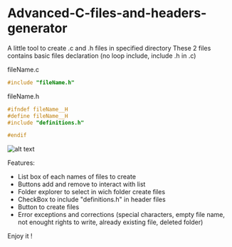 # Advanced-C-files-and-headers-generator
A little tool to create .c and .h files in specified directory
These 2 files contains basic files declaration (no loop include, include .h in .c)

fileName.c
```c
#include "fileName.h"
```

fileName.h
```c
#ifndef fileName__H
#define fileName__H
#include "definitions.h"

#endif

```

![alt text](https://i.ibb.co/VQs7513/Capture-d-cran-2020-11-20-181232.png)

Features:

- List box of each names of files to create
- Buttons add and remove to interact with list
- Folder explorer to select in wich folder create files
- CheckBox to include "definitions.h" in header files
- Button to create files
- Error exceptions and corrections (special characters, empty file name, not enought rights to write, already existing file, deleted folder)

Enjoy it !

